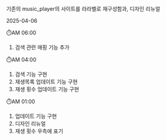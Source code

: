 기존의 music_player의 사이트를 라라벨로 재구성함과, 디자인 리뉴얼

2025-04-06

⏱️AM 06:00
1. 검색 관련 매핑 기능 추가

⏱️AM 04:00

1. 검색 기능 구현
2. 재생목록 업데이트 기능 구현
3. 재생 횟수 업데이트 기능 구현

⏱️AM 01:00

1. 업데이트 기능 구현
2. 디자인 리뉴얼
3. 재생 횟수 우측에 표기